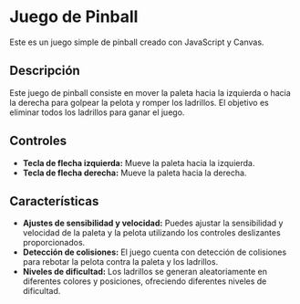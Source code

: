 # Juego de Pinball

Este es un juego simple de pinball creado con JavaScript y Canvas.

## Descripción

Este juego de pinball consiste en mover la paleta hacia la izquierda o hacia la derecha para golpear la pelota y romper los ladrillos. El objetivo es eliminar todos los ladrillos para ganar el juego.

## Controles

- **Tecla de flecha izquierda:** Mueve la paleta hacia la izquierda.
- **Tecla de flecha derecha:** Mueve la paleta hacia la derecha.

## Características

- **Ajustes de sensibilidad y velocidad:** Puedes ajustar la sensibilidad y velocidad de la paleta y la pelota utilizando los controles deslizantes proporcionados.
- **Detección de colisiones:** El juego cuenta con detección de colisiones para rebotar la pelota contra la paleta y los ladrillos.
- **Niveles de dificultad:** Los ladrillos se generan aleatoriamente en diferentes colores y posiciones, ofreciendo diferentes niveles de dificultad.
